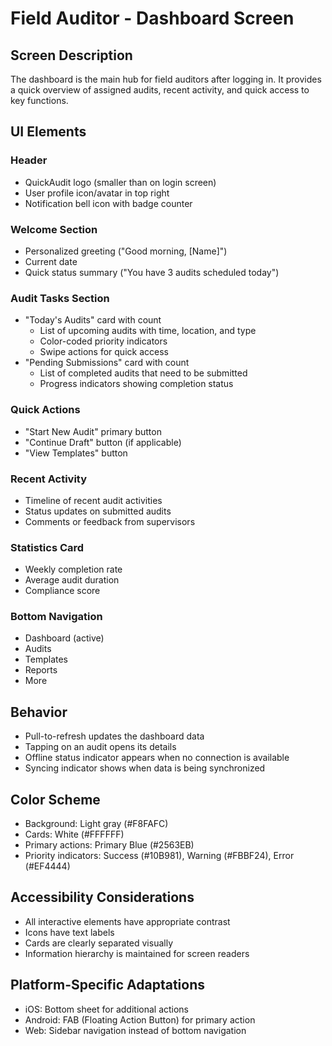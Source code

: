 # Field Auditor - Dashboard Screen

## Screen Description
The dashboard is the main hub for field auditors after logging in. It provides a quick overview of assigned audits, recent activity, and quick access to key functions.

## UI Elements

### Header
- QuickAudit logo (smaller than on login screen)
- User profile icon/avatar in top right
- Notification bell icon with badge counter

### Welcome Section
- Personalized greeting ("Good morning, [Name]")
- Current date
- Quick status summary ("You have 3 audits scheduled today")

### Audit Tasks Section
- "Today's Audits" card with count
  - List of upcoming audits with time, location, and type
  - Color-coded priority indicators
  - Swipe actions for quick access
- "Pending Submissions" card with count
  - List of completed audits that need to be submitted
  - Progress indicators showing completion status

### Quick Actions
- "Start New Audit" primary button
- "Continue Draft" button (if applicable)
- "View Templates" button

### Recent Activity
- Timeline of recent audit activities
- Status updates on submitted audits
- Comments or feedback from supervisors

### Statistics Card
- Weekly completion rate
- Average audit duration
- Compliance score

### Bottom Navigation
- Dashboard (active)
- Audits
- Templates
- Reports
- More

## Behavior
- Pull-to-refresh updates the dashboard data
- Tapping on an audit opens its details
- Offline status indicator appears when no connection is available
- Syncing indicator shows when data is being synchronized

## Color Scheme
- Background: Light gray (#F8FAFC)
- Cards: White (#FFFFFF)
- Primary actions: Primary Blue (#2563EB)
- Priority indicators: Success (#10B981), Warning (#FBBF24), Error (#EF4444)

## Accessibility Considerations
- All interactive elements have appropriate contrast
- Icons have text labels
- Cards are clearly separated visually
- Information hierarchy is maintained for screen readers

## Platform-Specific Adaptations
- iOS: Bottom sheet for additional actions
- Android: FAB (Floating Action Button) for primary action
- Web: Sidebar navigation instead of bottom navigation
